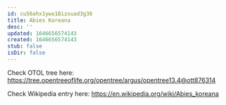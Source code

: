 ```yaml
---
id: cu56ahx1ywo18izxuad3g36
title: Abies Koreana
desc: ''
updated: 1646656574143
created: 1646656574143
stub: false
isDir: false
---
```

Check OTOL tree here: https://tree.opentreeoflife.org/opentree/argus/opentree13.4@ott876314


Check Wikipedia entry here: https://en.wikipedia.org/wiki/Abies_koreana

